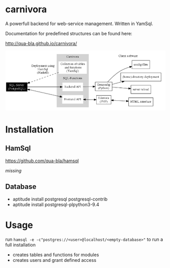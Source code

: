 carnivora
=========

A powerfull backend for web-service management. Written in YamSql.

Documentation for predefined structures can be found here:

http://qua-bla.github.io/carnivora/

![General structure of carnivora project](documentation/structure.png)

# Installation

## HamSql

https://github.com/qua-bla/hamsql

*missing*

## Database
- aptitude install postgresql postgresql-contrib
- aptitude install postgresql-plpython3-9.4

# Usage

run `hamsql -e -c"postgres://<user>@localhost/<empty-database>"` to run a full installation
* creates tables and functions for modules
* creates users and grant defined access


